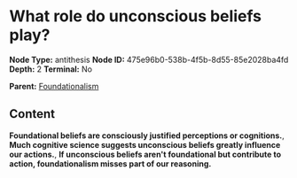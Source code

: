 # What role do unconscious beliefs play?

**Node Type:** antithesis
**Node ID:** 475e96b0-538b-4f5b-8d55-85e2028ba4fd
**Depth:** 2
**Terminal:** No

**Parent:** [Foundationalism](foundationalism.md)

## Content

**Foundational beliefs are consciously justified perceptions or cognitions.**, **Much cognitive science suggests unconscious beliefs greatly influence our actions.**, **If unconscious beliefs aren't foundational but contribute to action, foundationalism misses part of our reasoning.**
